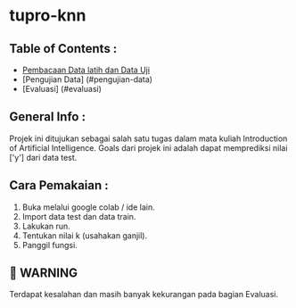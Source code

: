 # tupro-knn

## Table of Contents : 
* [Pembacaan Data latih dan Data Uji](#pembacaan-data-latih-dan-data-uji)
* [Pengujian Data] (#pengujian-data)
* [Evaluasi] (#evaluasi)

## General Info : 
Projek ini ditujukan sebagai salah satu tugas dalam mata kuliah Introduction of Artificial Intelligence. 
Goals dari projek ini adalah dapat memprediksi nilai ['y'] dari data test.


## Cara Pemakaian : 
1. Buka melalui google colab / ide lain. 
2. Import data test dan data train. 
3. Lakukan run. 
4. Tentukan nilai k (usahakan ganjil).
5. Panggil fungsi. 

## 👀 WARNING 
Terdapat kesalahan dan masih banyak kekurangan pada bagian Evaluasi. 
